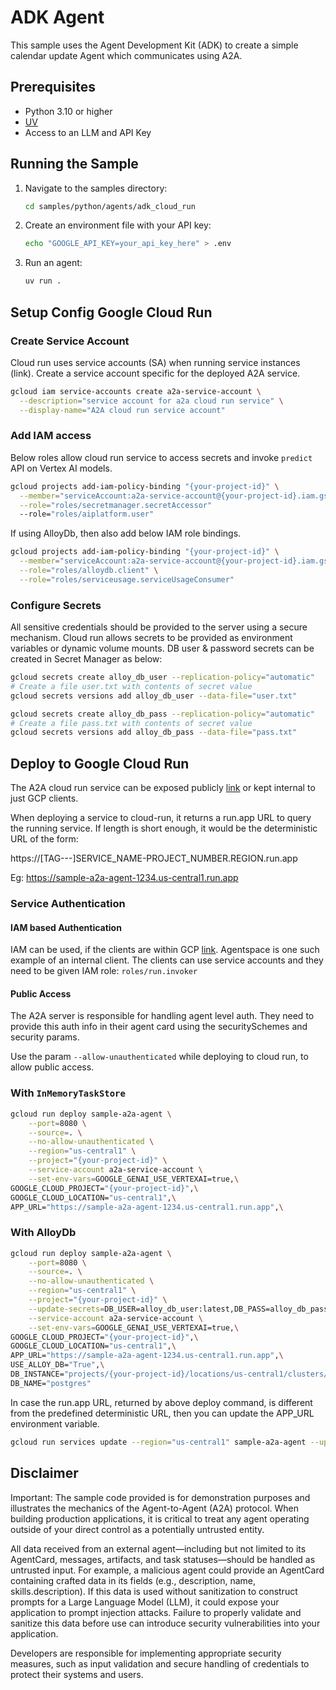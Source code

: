 # ADK Agent

This sample uses the Agent Development Kit (ADK) to create a simple calendar update Agent which communicates using A2A.

## Prerequisites

- Python 3.10 or higher
- [UV](https://docs.astral.sh/uv/)
- Access to an LLM and API Key

## Running the Sample

1. Navigate to the samples directory:

    ```bash
    cd samples/python/agents/adk_cloud_run
    ```

2. Create an environment file with your API key:

   ```bash
   echo "GOOGLE_API_KEY=your_api_key_here" > .env
   ```

3. Run an agent:

    ```bash
    uv run .
    ```

## Setup Config Google Cloud Run

### Create Service Account

Cloud run uses service accounts (SA) when running service instances (link). Create a service account specific for the deployed A2A service.

```sh
gcloud iam service-accounts create a2a-service-account \
  --description="service account for a2a cloud run service" \
  --display-name="A2A cloud run service account"
```

### Add IAM access

Below roles allow cloud run service to access secrets and invoke `predict` API on Vertex AI models.

```sh
gcloud projects add-iam-policy-binding "{your-project-id}" \
  --member="serviceAccount:a2a-service-account@{your-project-id}.iam.gserviceaccount.com" \
  --role="roles/secretmanager.secretAccessor"
  --role="roles/aiplatform.user"
```

If using AlloyDb, then also add below IAM role bindings.

```sh
gcloud projects add-iam-policy-binding "{your-project-id}" \
  --member="serviceAccount:a2a-service-account@{your-project-id}.iam.gserviceaccount.com" \
  --role="roles/alloydb.client" \
  --role="roles/serviceusage.serviceUsageConsumer"
```

### Configure Secrets

All sensitive credentials should be provided to the server using a secure mechanism. Cloud run allows secrets to be provided as environment variables or dynamic volume mounts.
DB user & password secrets can be created in Secret Manager as below:

```sh
gcloud secrets create alloy_db_user --replication-policy="automatic"
# Create a file user.txt with contents of secret value
gcloud secrets versions add alloy_db_user --data-file="user.txt"

gcloud secrets create alloy_db_pass --replication-policy="automatic"
# Create a file pass.txt with contents of secret value
gcloud secrets versions add alloy_db_pass --data-file="pass.txt"
```

## Deploy to Google Cloud Run

The A2A cloud run service can be exposed publicly [link](https://cloud.google.com/run/docs/authenticating/public) or kept internal to just GCP clients.

When deploying a service to cloud-run, it returns a run.app URL to query the running service. If length is short enough, it would be the deterministic URL of the form:

https://[TAG---]SERVICE_NAME-PROJECT_NUMBER.REGION.run.app

Eg: https://sample-a2a-agent-1234.us-central1.run.app

### Service Authentication

#### IAM based Authentication

IAM can be used, if the clients are within GCP [link](https://cloud.google.com/run/docs/authenticating/service-to-service). Agentspace is one such example of an internal client. The clients can use service accounts and they need to be given IAM role: `roles/run.invoker`

#### Public Access

The A2A server is responsible for handling agent level auth. They need to provide this auth info in their agent card using the securitySchemes and security params.

Use the param `--allow-unauthenticated` while deploying to cloud run, to allow public access.

### With `InMemoryTaskStore`

```sh
gcloud run deploy sample-a2a-agent \
    --port=8080 \
    --source=. \
    --no-allow-unauthenticated \
    --region="us-central1" \
    --project="{your-project-id}" \
    --service-account a2a-service-account \
    --set-env-vars=GOOGLE_GENAI_USE_VERTEXAI=true,\
GOOGLE_CLOUD_PROJECT="{your-project-id}",\
GOOGLE_CLOUD_LOCATION="us-central1",\
APP_URL="https://sample-a2a-agent-1234.us-central1.run.app",\
```

### With AlloyDb

```sh
gcloud run deploy sample-a2a-agent \
    --port=8080 \
    --source=. \
    --no-allow-unauthenticated \
    --region="us-central1" \
    --project="{your-project-id}" \
    --update-secrets=DB_USER=alloy_db_user:latest,DB_PASS=alloy_db_pass:latest \
    --service-account a2a-service-account \
    --set-env-vars=GOOGLE_GENAI_USE_VERTEXAI=true,\
GOOGLE_CLOUD_PROJECT="{your-project-id}",\
GOOGLE_CLOUD_LOCATION="us-central1",\
APP_URL="https://sample-a2a-agent-1234.us-central1.run.app",\
USE_ALLOY_DB="True",\
DB_INSTANCE="projects/{your-project-id}/locations/us-central1/clusters/{my-cluster}/instances/primary-instance",\
DB_NAME="postgres"
```

In case the run.app URL, returned by above deploy command, is different from the predefined deterministic URL, then you can update the APP_URL environment variable.

```sh
gcloud run services update --region="us-central1" sample-a2a-agent --update-env-vars APP_URL="{run.app-url}"
```

## Disclaimer

Important: The sample code provided is for demonstration purposes and illustrates the mechanics of the Agent-to-Agent (A2A) protocol. When building production applications, it is critical to treat any agent operating outside of your direct control as a potentially untrusted entity.

All data received from an external agent—including but not limited to its AgentCard, messages, artifacts, and task statuses—should be handled as untrusted input. For example, a malicious agent could provide an AgentCard containing crafted data in its fields (e.g., description, name, skills.description). If this data is used without sanitization to construct prompts for a Large Language Model (LLM), it could expose your application to prompt injection attacks.  Failure to properly validate and sanitize this data before use can introduce security vulnerabilities into your application.

Developers are responsible for implementing appropriate security measures, such as input validation and secure handling of credentials to protect their systems and users.
